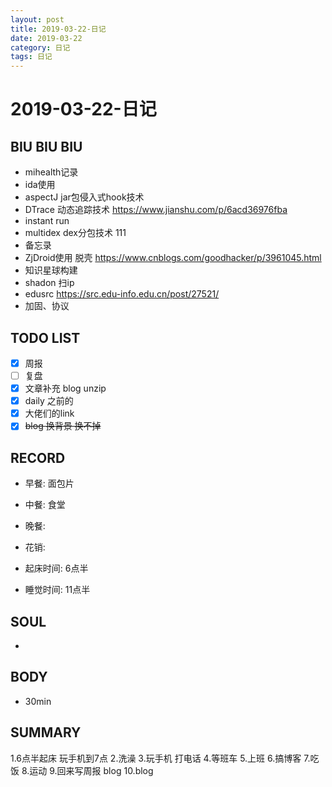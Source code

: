 ```yaml
---
layout: post
title: 2019-03-22-日记
date: 2019-03-22
category: 日记
tags: 日记
---
```

# 2019-03-22-日记
## BIU BIU BIU
- mihealth记录
- ida使用
- aspectJ jar包侵入式hook技术
- DTrace 动态追踪技术  https://www.jianshu.com/p/6acd36976fba
- instant run
- multidex dex分包技术 111 
- 备忘录
- ZjDroid使用 脱壳 https://www.cnblogs.com/goodhacker/p/3961045.html
- 知识星球构建
- shadon 扫ip
- edusrc  https://src.edu-info.edu.cn/post/27521/
- 加固、协议
 
## TODO LIST
- [x] 周报
- [ ] 复盘
- [x] 文章补充 blog unzip
- [x] daily 之前的
- [x] 大佬们的link
- [x] ~~blog 换背景 换不掉~~
 
## RECORD
- 早餐:  面包片
- 中餐:  食堂
- 晚餐:  
 
- 花销:  
 
- 起床时间:  6点半
- 睡觉时间:  11点半
 
## SOUL
- 
 
## BODY
- 30min
 
## SUMMARY
 
 1.6点半起床 玩手机到7点
 2.洗澡
 3.玩手机 打电话
 4.等班车
 5.上班
 6.搞博客
 7.吃饭
 8.运动
 9.回来写周报 blog
 10.blog

